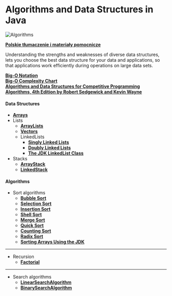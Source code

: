 # Algorithms and Data Structures in Java

![Algorithms](https://img.shields.io/badge/Algorithms--And--Data--Structures-Programming--in--Java-green.svg?longCache=true&style=for-the-badge)

**[Polskie tłumaczenie i materiały pomocnicze](https://github.com/jszlenk/Algorithms-and-Data-Structures-in-Java/blob/master/docs/READMEPL.md)**


Understanding the strengths and weaknesses of diverse data structures, lets you choose the best data structure for your data and applications, so that applications work efficiently during operations on large data sets.

**[Big-O Notation](https://en.wikipedia.org/wiki/Big_O_notation)** <br>
**[Big-O Complexity Chart](http://bigocheatsheet.com/)** <br>
**[Algorithms and Data Structures for Competitive Programming](https://www.geeksforgeeks.org/top-algorithms-and-data-structures-for-competitive-programming/)** <br>
**[Algorithms, 4th Edition by Robert Sedgewick and Kevin Wayne](https://algs4.cs.princeton.edu/home/)**

#### Data Structures

- **[Arrays](https://github.com/jszlenk/Algorithms-and-Data-Structures-in-Java/tree/master/Arrays/src)**
- Lists
    -  **[ArrayLists](https://github.com/jszlenk/Algorithms-and-Data-Structures-in-Java/tree/master/Lists/src/ArrayLists)**
    -  **[Vectors](https://github.com/jszlenk/Algorithms-and-Data-Structures-in-Java/tree/master/Lists/src/Vectors)**
    - LinkedLists
      -  **[Singly Linked Lists](https://github.com/jszlenk/Algorithms-and-Data-Structures-in-Java/tree/master/Lists/src/LinkedLists/SinglyLinkedList)**
      -  **[Doubly Linked Lists](https://github.com/jszlenk/Algorithms-and-Data-Structures-in-Java/tree/master/Lists/src/LinkedLists/DoublyLinkedList)**
      -  **[The JDK LinkedList Class](https://github.com/jszlenk/Algorithms-and-Data-Structures-in-Java/tree/master/Lists/src/LinkedLists/JDKLinkedList)**
- Stacks
    -  **[ArrayStack](https://github.com/jszlenk/Algorithms-and-Data-Structures-in-Java/tree/master/Stacks/src/ArrayStack)**
    -  **[LinkedStack](https://github.com/jszlenk/Algorithms-and-Data-Structures-in-Java/tree/master/Stacks/src/LinkedStack)**

#### Algorithms
- Sort algorithms
  -  **[Bubble Sort](https://github.com/jszlenk/Algorithms-and-Data-Structures-in-Java/tree/master/SortAlgorithms/src/BubbleSort)**
  -  **[Selection Sort](https://github.com/jszlenk/Algorithms-and-Data-Structures-in-Java/tree/master/SortAlgorithms/src/SelectionSort)**
  -  **[Insertion Sort](https://github.com/jszlenk/Algorithms-and-Data-Structures-in-Java/tree/master/SortAlgorithms/src/InsertionSort)**
  -  **[Shell Sort](https://github.com/jszlenk/Algorithms-and-Data-Structures-in-Java/tree/master/SortAlgorithms/src/ShellSort)**
  -  **[Merge Sort](https://github.com/jszlenk/Algorithms-and-Data-Structures-in-Java/tree/master/SortAlgorithms/src/MergeSort)**
  -  **[Quick Sort](https://github.com/jszlenk/Algorithms-and-Data-Structures-in-Java/tree/master/SortAlgorithms/src/QuickSort)**
  -  **[Counting Sort](https://github.com/jszlenk/Algorithms-and-Data-Structures-in-Java/tree/master/SortAlgorithms/src/CountingSort)**
  -  **[Radix Sort](https://github.com/jszlenk/Algorithms-and-Data-Structures-in-Java/tree/master/SortAlgorithms/src/RadixSort)**
  -  **[Sorting Arrays Using the JDK](https://github.com/jszlenk/Algorithms-and-Data-Structures-in-Java/tree/master/SortAlgorithms/src/ArraysSortInJDK)**

---

- Recursion
  -  **[Factorial](https://github.com/jszlenk/Algorithms-and-Data-Structures-in-Java/tree/master/Recursion/src/Factorial)**

---
  
- Search algorithms
  -  **[LinearSearchAlgorithm](https://github.com/jszlenk/Algorithms-and-Data-Structures-in-Java/tree/master/SearchAlgorithms/src/LinearSearchAlgorithm)**
  -  **[BinarySearchAlgorithm](https://github.com/jszlenk/Algorithms-and-Data-Structures-in-Java/tree/master/SearchAlgorithms/src/BinarySearchAlgorithm)**


